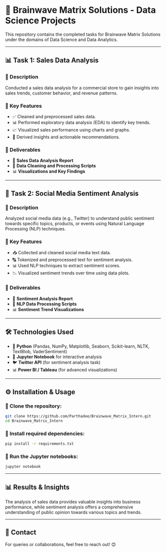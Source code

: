 # 🚀 Brainwave Matrix Solutions - Data Science Projects

This repository contains the completed tasks for Brainwave Matrix Solutions under the domains of Data Science and Data Analytics.

---

## 📊 Task 1: Sales Data Analysis

### 📝 Description
Conducted a sales data analysis for a commercial store to gain insights into sales trends, customer behavior, and revenue patterns.

### 🔑 Key Features
- ✅ Cleaned and preprocessed sales data.
- 📊 Performed exploratory data analysis (EDA) to identify key trends.
- 📈 Visualized sales performance using charts and graphs.
- 🎯 Derived insights and actionable recommendations.

### 📂 Deliverables
- 📄 **Sales Data Analysis Report**
- 📜 **Data Cleaning and Processing Scripts**
- 📊 **Visualizations and Key Findings**

---

## 💬 Task 2: Social Media Sentiment Analysis

### 📝 Description
Analyzed social media data (e.g., Twitter) to understand public sentiment towards specific topics, products, or events using Natural Language Processing (NLP) techniques.

### 🔑 Key Features
- 📥 Collected and cleaned social media text data.
- 🔠 Tokenized and preprocessed text for sentiment analysis.
- 📊 Used NLP techniques to extract sentiment scores.
- 📉 Visualized sentiment trends over time using data plots.

### 📂 Deliverables
- 📄 **Sentiment Analysis Report**
- 📜 **NLP Data Processing Scripts**
- 📊 **Sentiment Trend Visualizations**

---

## 🛠️ Technologies Used
- 🐍 **Python** (Pandas, NumPy, Matplotlib, Seaborn, Scikit-learn, NLTK, TextBlob, VaderSentiment)
- 📓 **Jupyter Notebook** for interactive analysis
- 🐦 **Twitter API** (for sentiment analysis task)
- 📊 **Power BI / Tableau** (for advanced visualizations)

---

## ⚙️ Installation & Usage

### 🔹 Clone the repository:
```bash
git clone https://github.com/Parthadee/Brainwave_Matrix_Intern.git
cd Brainwave_Matrix_Intern
```

### 🔹 Install required dependencies:
```bash
pip install -r requirements.txt
```

### 🔹 Run the Jupyter notebooks:
```bash
jupyter notebook
```

---

## 📊 Results & Insights
The analysis of sales data provides valuable insights into business performance, while sentiment analysis offers a comprehensive understanding of public opinion towards various topics and trends.

---

## 📩 Contact
For queries or collaborations, feel free to reach out! 😊
